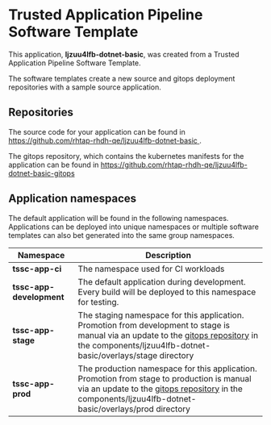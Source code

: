 # Trusted Application Pipeline Software Template

This application, **ljzuu4lfb-dotnet-basic**, was created from a Trusted Application Pipeline Software Template.

The software templates create a new source and gitops deployment repositories with a sample source application. 

## Repositories

The source code for your application can be found in [https://github.com/rhtap-rhdh-qe/ljzuu4lfb-dotnet-basic ](https://github.com/rhtap-rhdh-qe/ljzuu4lfb-dotnet-basic ).
 
The gitops repository, which contains the kubernetes manifests for the application can be found in 
[https://github.com/rhtap-rhdh-qe/ljzuu4lfb-dotnet-basic-gitops ](https://github.com/rhtap-rhdh-qe/ljzuu4lfb-dotnet-basic-gitops ) 

## Application namespaces 

The default application will be found in the following namespaces. Applications can be deployed into unique namespaces or multiple software templates can also bet generated into the same group namespaces.  

|  Namespace   |  Description   |  
| -------- | -------- |
| **tssc-app-ci** | The namespace used for CI workloads |
| **tssc-app-development** | The default application during development. Every build will be deployed to this namespace for testing. |
| **tssc-app-stage** | The staging namespace for this application. Promotion from development to stage is manual via an update to the [gitops repository](https://github.com/rhtap-rhdh-qe/ljzuu4lfb-dotnet-basic-gitops ) in the components/ljzuu4lfb-dotnet-basic/overlays/stage directory |
| **tssc-app-prod** | The production namespace for this application. Promotion from stage to production is manual via an update to the [gitops repository](https://github.com/rhtap-rhdh-qe/ljzuu4lfb-dotnet-basic-gitops ) in the components/ljzuu4lfb-dotnet-basic/overlays/prod directory |